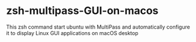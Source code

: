 # zsh-multipass-GUI-on-macos
This zsh command start ubuntu with MultiPass and automatically configure it to display Linux GUI applications on macOS desktop
